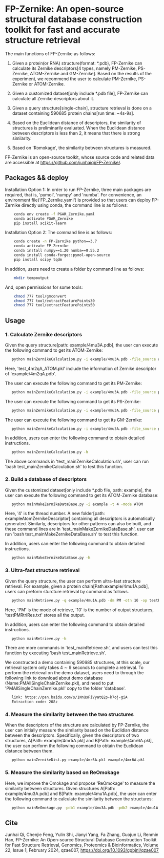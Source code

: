 # FP-Zernike: An open-source structural database construction toolkit for fast and accurate structure retrieval

The main functions of FP-Zernike as follows:

1. Given a protein(or RNA) structure(format: *.pdb), FP-Zernike can calculate its Zernike descriptors[4 types, namely PM-Zernike, PS-Zernike, ATOM-Zernike and GM-Zernike]. Based on the results of the experiment, we recommend the user to calculate PM-Zernike, PS-Zernike or ATOM-Zernike.

2. Given a customized dataset[only include *.pdb file], FP-Zernike can calculate all Zernike descriptors about it.

3. Given a query structure[single-chain], structure retrieval is done on a dataset containing 590685 protein chains[run time: ~4s-9s].

4. Based on the Euclidean distance of descriptors, the similarity of structures is preliminarily evaluated. When the Euclidean distance between descriptors is less than 2, it means that there is strong similarity.

5. Based on 'Romokage', the similarity between structures is measured.

FP-Zernike is an open-source toolkit, whose source code and related data are accessible at https://github.com/junhaiqi/FP-Zernike/.

## Packages && deploy

Installation Option 1: In order to run FP-Zernike, three main packages are required, that is, 'pymol', 'numpy' and 'numba'. For convenience, an environment file('FP_Zernike.yaml') is provided so that users can deploy FP-Zernike directly using conda, the command line is as follows:
    
```bash
    conda env create -f PGAR_Zernike.yaml
    conda activate PGAR_Zernike
    pip install scikit-learn
```
        
Installation Option 2: The command line is as follows:
    
```bash
    conda create -n FP-Zernike python==3.7
    conda activate FP-Zernike
    conda install numpy==1.20 numba==0.55.2
    conda install conda-forge::pymol-open-source
    pip install scipy tqdm
```
        
In addtion, users need to create a folder by command line as follows:

```bash
    mkdir tempoutput
```
    
And, open permissions for some tools:
    
```bash
    chmod 777 tool/gmconvert
    chmod 777 tool/extractFeaturePoints30
    chmod 777 tool/extractFeaturePoints50
 ```

## Usage
### 1. Calculate Zernike descriptors

Given the query structure[path: example/4mu3A.pdb], the user can execute the following command to get its ATOM-Zernike:

 ```bash
    python mainZernikeCalculation.py -i example/4mu3A.pdb -file_source atom -mode atom -o test_4mu3A_ATOM.pkl
```

Here, 'test_4m2qA_ATOM.pkl' include the information of Zernike descriptor of 'example/4m2qA.pdb'. 

The user can execute the following command to get its PM-Zernike:

 ```bash
    python mainZernikeCalculation.py -i example/4mu3A.pdb -file_source pymol -mode mesh -o test_4mu3A_PM.pkl
```

The user can execute the following command to get its PS-Zernike:

 ```bash
    python mainZernikeCalculation.py -i example/4mu3A.pdb -file_source pymol -mode surface -o test_4mu3A_PS.pkl
 ```

The user can execute the following command to get its GM-Zernike:

 ```bash
    python mainZernikeCalculation.py -i example/4mu3A.pdb -file_source gmconvert -mode mesh -o test_4mu3A_GM.pkl
 ```

In addition, users can enter the following command to obtain detailed instructions.

 ```bash
    python mainZernikeCalculation.py -h
 ```

The above commands in 'test_mainZernikeCalculation.sh', user can run 'bash test_mainZernikeCalculation.sh' to test this function.

### 2. Build a database of descriptors

Given the customized dataset[only include *.pdb file, path: example], the user can execute the following command to get its ATOM-Zernike database:

 ```bash
    python mainMakeZernikeDataBase.py -i example -t 4 -mode ATOM
```

Here, '4' is the thread number. A new folder[path: exampleAtomZernikeDescriptor] containing all descriptors is automatically generated. Similarly, descriptors for other patterns can also be built, and these command lines are in 'test_mainMakeZernikeDataBase.sh', user can run 'bash test_mainMakeZernikeDataBase.sh' to test this function.

In addition, users can enter the following command to obtain detailed instructions.

 ```bash
    python mainMakeZernikeDataBase.py -h
```

### 3. Ultra-fast structure retrieval

Given the query structure, the user can perform ultra-fast structure retrieval. For example, given a protein chain[Path:example/4mu1A.pdb], users can preform sturcture retrieval by command as follows.

 ```bash
    python mainRetrieve.py -q example/4mu1A.pdb -dm PM -otn 10 -op testPMRtriRes.txt
```

Here, 'PM' is the mode of retrieve, '10' is the number of output structures, 'testPMRtriRes.txt' stores all the output.

In addition, users can enter the following command to obtain detailed instructions.

 ```bash
    python mainRetrieve.py -h
```

There are more commands in 'test_mainRetrieve.sh', and users can test this function by executing 'bash test_mainRetrieve.sh'.

We constructed a demo containing 590685 structures, at this scale, our retrieval system only takes 4 ∼ 9 seconds to complete a retrieval. To perform the retrieval on the demo dataset, users need to through the following link to download about demo database (Name:PMAllSingleChainZernike.pkl), and need to put     'PMAllSingleChainZernike.pkl' copy to the folder 'database'.

 ```bash
    link: https://pan.baidu.com/s/1NnQsFiVyatQ2p-k7oj-giA 
    Extraction code: 208z
```

### 4. Measure the similarity between the two structures
When the descriptors of the structure are calculated by FP-Zernike, the user can initially measure the similarity based on the Euclidian distance between the descriptors. Specifically, given the descriptors of two structures, A[Path: example/4mr5A.pkl] and B[Path: example/4mr6A.pkl], the user can perform the following command to obtain the Euclidean distance between them.

 ```bash
    python mainZernikeDist.py example/4mr5A.pkl example/4mr6A.pkl
```

### 5. Measure the similarity based on ReOmokage

Here, we improve the Omokage and propose 'ReOmokage' to measure the similarity between structures. Given structures A[Path: example/4mu3A.pdb] and B[Path: example/4mu1A.pdb], the user can enter the following command to calculate the similarity between the structures:

 ```bash
    python mainReOmokage.py -pdb1 example/4mu3A.pdb -pdb2 example/4mu1A.pdb
```

## Cite
Junhai Qi, Chenjie Feng, Yulin Shi, Jianyi Yang, Fa Zhang, Guojun Li, Renmin Han, FP-Zernike: An Open-source Structural Database Construction Toolkit for Fast Structure Retrieval, Genomics, Proteomics & Bioinformatics, Volume 22, Issue 1, February 2024, qzae007, https://doi.org/10.1093/gpbjnl/qzae007

    

        





